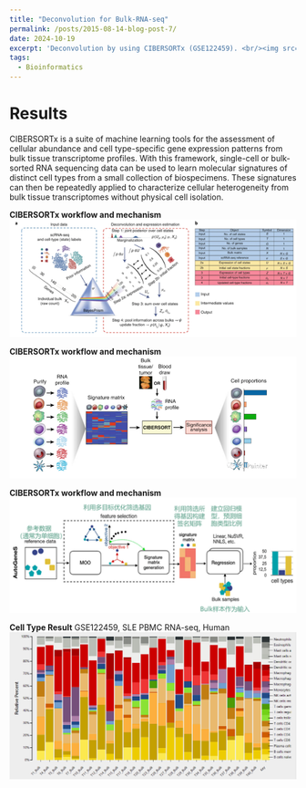 ```yaml
---
title: "Deconvolution for Bulk-RNA-seq"
permalink: /posts/2015-08-14-blog-post-7/
date: 2024-10-19
excerpt: 'Deconvolution by using CIBERSORTx (GSE122459). <br/><img src="/images/Deconvolution_post_7/post_7_1.png">'
tags:
  - Bioinformatics
---
```


Results
======

CIBERSORTx is a suite of machine learning tools for the assessment of cellular abundance and cell type-specific gene expression patterns from bulk tissue transcriptome profiles. With this framework, single-cell or bulk-sorted RNA sequencing data can be used to learn molecular signatures of distinct cell types from a small collection of biospecimens. These signatures can then be repeatedly applied to characterize cellular heterogeneity from bulk tissue transcriptomes without physical cell isolation. <br/>

**CIBERSORTx workflow and mechanism** <br/><img src="/images/Deconvolution_post_7/post_7_1.png"><br/>

**CIBERSORTx workflow and mechanism** <br/><img src="/images/Deconvolution_post_7/post_7_2.png"><br/>

**CIBERSORTx workflow and mechanism** <br/><img src="/images/Deconvolution_post_7/post_7_3.png"><br/>

**Cell Type Result** GSE122459, SLE PBMC RNA-seq, Human <br/> <img src="/images/Deconvolution_post_7/post_7_4.png"><br/>

